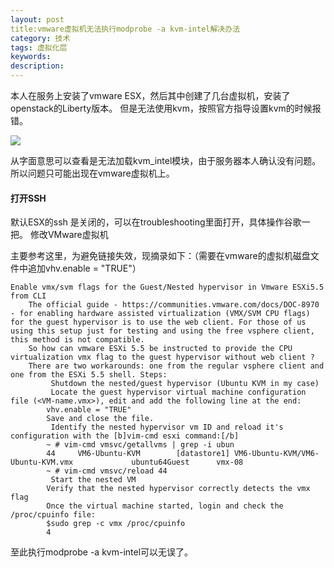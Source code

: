 ```yaml
---
layout: post
title:vmware虚拟机无法执行modprobe -a kvm-intel解决办法
category: 技术
tags: 虚拟化层
keywords: 
description: 
---
```


本人在服务上安装了vmware ESX，然后其中创建了几台虚拟机，安装了openstack的Liberty版本。
但是无法使用kvm，按照官方指导设置kvm的时候报错。

![](http://i.imgur.com/8J76eO2.png)

从字面意思可以查看是无法加载kvm_intel模块，由于服务器本人确认没有问题。
所以问题只可能出现在vmware虚拟机上。

#### 打开SSH ####

默认ESX的ssh 是关闭的，可以在troubleshooting里面打开，具体操作谷歌一把。
修改VMware虚拟机

主要参考这里，为避免链接失效，现摘录如下：（需要在vmware的虚拟机磁盘文件中追加vhv.enable = "TRUE"）

    Enable vmx/svm flags for the Guest/Nested hypervisor in Vmware ESXi5.5 from CLI
        The official guide - https://communities.vmware.com/docs/DOC-8970 - for enabling hardware assisted virtualization (VMX/SVM CPU flags) for the guest hypervisor is to use the web client. For those of us using this setup just for testing and using the free vsphere client, this method is not compatible.
        So how can vmware ESXi 5.5 be instructed to provide the CPU virtualization vmx flag to the guest hypervisor without web client ?
        There are two workarounds: one from the regular vsphere client and one from the ESXi 5.5 shell. Steps:
             Shutdown the nested/guest hypervisor (Ubuntu KVM in my case)
             Locate the guest hypervisor virtual machine configuration file (<VM-name.vmx>), edit and add the following line at the end:
            vhv.enable = "TRUE"
            Save and close the file.
             Identify the nested hypervisor vm ID and reload it's configuration with the [b]vim-cmd esxi command:[/b]
            ~ # vim-cmd vmsvc/getallvms | grep -i ubun
            44     VM6-Ubuntu-KVM        [datastore1] VM6-Ubuntu-KVM/VM6-Ubuntu-KVM.vmx             ubuntu64Guest      vmx-08
            ~ # vim-cmd vmsvc/reload 44
             Start the nested VM
            Verify that the nested hypervisor correctly detects the vmx flag
            Once the virtual machine started, login and check the /proc/cpuinfo file:
            $sudo grep -c vmx /proc/cpuinfo
            4
至此执行modprobe -a kvm-intel可以无误了。


